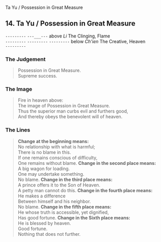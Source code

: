 Ta Yu / Possession in Great Measure
## 14. Ta Yu / Possession in Great Measure
```---------```
```---___---``` above _Li_ The Clinging, Flame  
```---------```
```---------```
```---------``` below _Ch'ien_ The Creative, Heaven  
```---------```
### The Judgement
> Possession in Great Measure.  
 Supreme success.
### The Image
> Fire in heaven above:  
 The image of Possession in Great Measure.  
 Thus the superior man curbs evil and furthers good,  
 And thereby obeys the benevolent will of heaven.
### The Lines

 > **Change at the beginning means:**  
 No relationship with what is harmful;  
 There is no blame in this.  
 If one remains conscious of difficulty,  
 One remains without blame.
 > **Change in the second place means:**  
 A big wagon for loading.  
 One may undertake something.  
 No blame.
 > **Change in the third place means:**  
 A prince offers it to the Son of Heaven.  
 A petty man cannot do this.
 > **Change in the fourth place means:**  
 He makes a difference  
 Between himself and his neighbor.  
 No blame.
 > **Change in the fifth place means:**  
 He whose truth is accessible, yet dignified,  
 Has good fortune.
 > **Change in the Sixth place means:**  
 He is blessed by heaven.  
 Good fortune.  
 Nothing that does not further.



